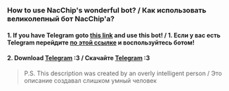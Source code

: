 ### How to use NacChip's wonderful bot? / Как использовать великолепный бот NacChip'а?

#### 1. If you have Telegram goto [this link](https://t.me/mudgin_coffee_bot) and use this bot! / 1. Если у вас есть Telegram перейдите [по этой ссылке](https://t.me/mudgin_coffee_bot) и воспользуйтесь ботом!

#### 2. Download [Telegram](https://telegram.org/) :3 / Скачайте [Telegram](https://telegram.org/) :3

> P.S. This description was created by an overly intelligent person / Это описание создавал слишком умный человек